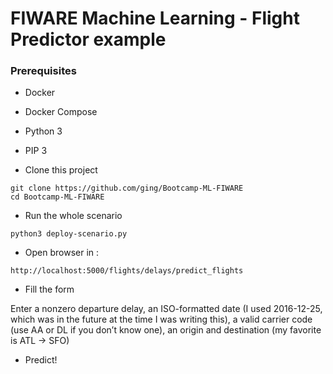 # FIWARE Machine Learning - Flight Predictor example

### Prerequisites

* Docker
* Docker Compose
* Python 3
* PIP 3

* Clone this project
```shell
git clone https://github.com/ging/Bootcamp-ML-FIWARE
cd Bootcamp-ML-FIWARE
```

* Run the whole scenario
```shell
python3 deploy-scenario.py
```

* Open browser in :
``` 
http://localhost:5000/flights/delays/predict_flights
```
* Fill the form 

Enter a nonzero departure delay, an ISO-formatted date (I used 2016-12-25, which was in the future at the time I was writing this), a valid carrier code (use AA or DL if you don’t know one), an origin and destination (my favorite is ATL → SFO)

* Predict!
